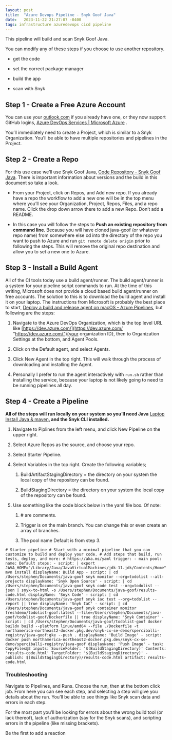 ```yaml
---
layout: post
title:  "Azure Devops Pipeline - Snyk Goof Java"
date:   2023-11-22 21:27:07 -0400
tags: infrastructure azuredevops cicd pipeline
---
```


This pipeline will build and scan Snyk Goof Java.

You can modify any of these steps if you choose to use another repository.

-   get the code
    
-   set the correct package manager
    
-   build the app
    
-   scan with Snyk
    

## Step 1 - Create a Free Azure Account

You can use your [outlook.com](http://outlook.com/ "http://outlook.com") if you already have one, or they now support GitHub logins, [Azure DevOps Services | Microsoft Azure](https://azure.microsoft.com/en-us/products/devops/?nav=min) .

You’ll immediately need to create a Project, which is similar to a Snyk Organization. You’ll be able to have multiple repositories and pipelines in the Project.

## Step 2 - Create a Repo

For this use case we’ll use Snyk Goof Java, [Code Repository - Snyk Goof Java](https://snyksec.atlassian.net/wiki/spaces/~629db3cb76c0360069f263e7/blog/2023/11/17/1754431492). There is important information about versions and the build in this document so take a look.

-   From your Project, click on Repos, and Add new repo. If you already have a repo the workflow to add a new one will be in the top menu where you’ll see your Organization, Project, Repos, Files, and a repo name. Click the drop down arrow there to add a new Repo. Don’t add a README.
    
-   In this case you will follow the steps to **Push an existing repository from command line**. Because you will have cloned java-goof (or whatever repo name) from somewhere else cd into the directory of the repo you want to push to Azure and run `git remote delete origin` prior to following the steps. This will remove the original repo destination and allow you to set a new one to Azure.
    

## Step 3 - Install a Build Agent

All of the CI tools today use a build agent/runner. The build agent/runner is a system for your pipeline script commands to run. At the time of this writing, Microsoft does not provide a cloud based build agent/runner on free accounts. The solution to this is to download the build agent and install it on your laptop. The instructions from Microsoft is probably the best place to start, [Deploy a build and release agent on macOS - Azure Pipelines](https://learn.microsoft.com/en-us/azure/devops/pipelines/agents/osx-agent?view=azure-devops), but following are the steps:

1.  Navigate to the Azure DevOps Organization, which is the top level URL like [https://dev.azure.com/](https://dev.azure.com/ "https://dev.azure.com/"){your organization ID}, then to Organization Settings at the bottom, and Agent Pools.
    
2.  Click on the Default agent, and select Agents.
    
3.  Click New Agent in the top right. This will walk through the process of downloading and installing the Agent.
    
4.  Personally I prefer to run the agent interactively with `run.sh` rather than installing the service, because your laptop is not likely going to need to be running pipelines all day.
    

## Step 4 - Create a Pipeline

**All of the steps will run locally on your system so you’ll need Java** [Laptop Install Java & maven](https://snyksec.atlassian.net/wiki/spaces/~629db3cb76c0360069f263e7/blog/2023/11/15/1750204429)**, and the Snyk CLI installed.**

1.  Navigate to Piplines from the left menu, and click New Pipeline on the upper right.
    
2.  Select Azure Repos as the source, and choose your repo.
    
3.  Select Starter Pipeline.
    
4.  Select Variables in the top right. Create the following variables;
    
    1.  BuildArtifactStagingDirectory = the directory on your system the local copy of the repository can be found.
        
    2.  BuildStagingDirectory = the directory on your system the local copy of the repository can be found.
        
5.  Use something like the code block below in the yaml file box. Of note:
    
    1.  \# are comments.
        
    2.  Trigger is on the main branch. You can change this or even create an array of branches.
        
    3.  The pool name Default is from step 3.
        

`# Starter pipeline # Start with a minimal pipeline that you can customize to build and deploy your code. # Add steps that build, run tests, deploy, and more: # https://aka.ms/yaml trigger: - main pool: name: Default steps: - script: | export JAVA_HOME="/Library/Java/JavaVirtualMachines/jdk-11.jdk/Contents/Home" mvn install displayName: Build App - script: | cd /Users/stephen/Documents/java-goof snyk monitor --org=todolist --all-projects displayName: 'Snyk Open Source' - script: | cd /Users/stephen/Documents/java-goof snyk code test --org=todolist --json | snyk-to-html -o /Users/stephen/Documents/java-goof/results-code.html displayName: 'Snyk Code' - script: | cd /Users/stephen/Documents/java-goof snyk iac test --org=todolist --report || true displayName: 'Snyk IaC' - script: | cd /Users/stephen/Documents/java-goof snyk container monitor freshdemo/todolist-goof:latest --file=/Users/stephen/Documents/java-goof/todolist-goof/Dockerfile || true displayName: 'Snyk Container' - script: | cd /Users/stephen/Documents/java-goof/todolist-goof docker buildx build --platform linux/amd64 --file ./Dockerfile -t northamerica-northeast2-docker.pkg.dev/snyk-cx-se-demo/sperciballi-registry/java-goof:gke --push . displayName: 'Build Image' - script: docker push northamerica-northeast2-docker.pkg.dev/snyk-cx-se-demo/sperciballi-registry/java-goof displayName: 'Push Image' - task: CopyFiles@2 inputs: SourceFolder: '$(BuildStagingDirectory)' Contents: 'results-code.html' TargetFolder: '$(BuildStagingDirectory)' - publish: $(BuildStagingDirectory)/results-code.html artifact: results-code.html`

### Troubleshooting

Navigate to Pipelines, and Runs. Choose the run, then at the bottom click job. From here you can see each step, and selecting a step will give you details about the run. You’ll be able to see things like Snyk scan data and errors in each step.

For the most part you’ll be looking for errors about the wrong build tool (or lack thereof), lack of authorization (say for the Snyk scans), and scripting errors in the pipeline (like missing brackets).

Be the first to add a reaction